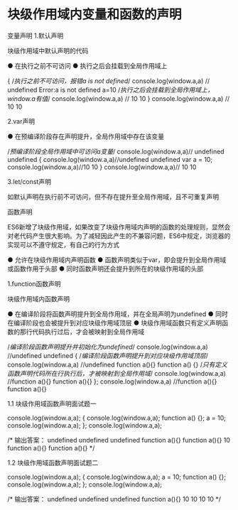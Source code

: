 # 块级作用域内变量和函数的声明
变量声明
1.默认声明

块级作用域中默认声明的代码

● 在执行之前不可访问
● 执行之后会挂载到全局作用域上

{
  /*执行之前不可访问，报错a is not defined*/
  console.log(window.a,a) // undefined Error:a is not defined
  a=10
  /*执行之后会挂载到全局作用域上，window.a有值*/
  console.log(window.a,a) // 10 10
}
console.log(window.a,a) // 10 10

2.var声明

● 在预编译阶段存在声明提升，全局作用域中存在该变量

/*预编译阶段全局作用域中可访问a变量*/
console.log(window.a,a)// undefined undefined
{
  console.log(window.a,a)//undefined undefined
  var a = 10;
  console.log(window.a,a)//10 10
}
console.log(window.a,a)// 10 10

3.let/const声明

如默认声明在执行前不可访问，但不存在提升至全局作用域，且不可重复声明

函数声明

ES6新增了块级作用域，如果改变了块级作用域内声明的函数的处理规则，显然会对老代码产生很大影响。为了减轻因此产生的不兼容问题，ES6中规定，浏览器的实现可以不遵守规定，有自己的行为方式

● 允许在块级作用域内声明函数
● 函数声明类似于var，即会提升到全局作用域或函数作用于头部
● 同时函数声明还会提升到所在的块级作用域的头部

1.function函数声明

块级作用域内函数声明

● 在编译阶段将函数声明提升到全局作用域，并在全局声明为undefined
● 同时在编译阶段也会被提升到对应块级作用域顶层
● 块级作用域函数只有定义声明函数的那行代码执行过后，才会被映射到全局作用域

/*编译阶段函数声明提升并初始化为undefined*/
console.log(window.a,a) //undefined undefined
{
  /*编译阶段函数声明提升到对应块级作用域顶层*/
 console.log(window.a,a) //undefined function a(){}
 function a() {}
  /*只有定义函数声明代码所在行执行后，才被映射到全局作用域*/
 console.log(window.a,a) //function a(){}  function a(){}
};
console.log(window.a,a) //function a(){}  function a(){}

1.1 块级作用域函数声明面试题一

console.log(window.a,a);
{
 console.log(window.a,a);
 function a() {};
 a = 10;
 console.log(window.a,a);
};
console.log(window.a,a);

/*
输出答案：
 undefined undefined
 undefined function a(){}
 function a(){}  10
 function a(){}  function a(){}
*/

1.2 块级作用域函数声明面试题二

console.log(window.a,a);
{
 console.log(window.a,a);
 a = 10;
 function a() {};
 console.log(window.a,a);
};
console.log(window.a,a);

/*
输出答案：
 undefined undefined
 undefined function a(){}
 10  10
 10 10
*/
